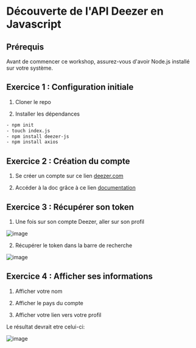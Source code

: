# Découverte de l'API Deezer en Javascript

## Prérequis

Avant de commencer ce workshop, assurez-vous d'avoir Node.js installé sur votre système.

## Exercice 1 : Configuration initiale
1. Cloner le repo
   
2. Installer les dépendances

```bash
- npm init
- touch index.js
- npm install deezer-js
- npm install axios
 ```
## Exercice 2 : Création du compte

1. Se créer un compte sur ce lien [deezer.com](https://www.deezer.com/fr/) 

2. Accéder à la doc grâce à ce lien [documentation](https://developers.deezer.com/api)

## Exercice 3 : Récupérer son token

1. Une fois sur son compte Deezer, aller sur son profil
   
![image](https://github.com/Nicolasalx/API-Initiation/assets/114945623/5de1cb18-938c-4cad-b314-7d7b55703dff)

2. Récupérer le token dans la barre de recherche

![image](https://github.com/Nicolasalx/API-Initiation/assets/114945623/6681c9d1-f4d8-4f5d-ad7a-a55b46c742e3)

## Exercice 4 : Afficher ses informations

1. Afficher votre nom

2. Afficher le pays du compte

3. Afficher votre lien vers votre profil

Le résultat devrait etre celui-ci:

![image](https://github.com/Nicolasalx/D-couverte-de-l-API-Deezer-en-Javascript/assets/114945623/093c8547-b860-4f37-9ca0-ed63c7dad91a)


    
